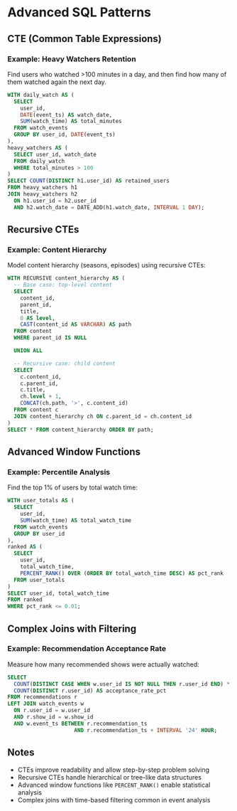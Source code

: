 # Advanced SQL Patterns

## CTE (Common Table Expressions)

### Example: Heavy Watchers Retention
Find users who watched >100 minutes in a day, and then find how many of them watched again the next day.

```sql
WITH daily_watch AS (
  SELECT
    user_id,
    DATE(event_ts) AS watch_date,
    SUM(watch_time) AS total_minutes
  FROM watch_events
  GROUP BY user_id, DATE(event_ts)
),
heavy_watchers AS (
  SELECT user_id, watch_date
  FROM daily_watch
  WHERE total_minutes > 100
)
SELECT COUNT(DISTINCT h1.user_id) AS retained_users
FROM heavy_watchers h1
JOIN heavy_watchers h2
  ON h1.user_id = h2.user_id
  AND h2.watch_date = DATE_ADD(h1.watch_date, INTERVAL 1 DAY);
```

## Recursive CTEs

### Example: Content Hierarchy
Model content hierarchy (seasons, episodes) using recursive CTEs:

```sql
WITH RECURSIVE content_hierarchy AS (
  -- Base case: top-level content
  SELECT
    content_id,
    parent_id,
    title,
    0 AS level,
    CAST(content_id AS VARCHAR) AS path
  FROM content
  WHERE parent_id IS NULL

  UNION ALL

  -- Recursive case: child content
  SELECT
    c.content_id,
    c.parent_id,
    c.title,
    ch.level + 1,
    CONCAT(ch.path, '>', c.content_id)
  FROM content c
  JOIN content_hierarchy ch ON c.parent_id = ch.content_id
)
SELECT * FROM content_hierarchy ORDER BY path;
```

## Advanced Window Functions

### Example: Percentile Analysis
Find the top 1% of users by total watch time:

```sql
WITH user_totals AS (
  SELECT
    user_id,
    SUM(watch_time) AS total_watch_time
  FROM watch_events
  GROUP BY user_id
),
ranked AS (
  SELECT
    user_id,
    total_watch_time,
    PERCENT_RANK() OVER (ORDER BY total_watch_time DESC) AS pct_rank
  FROM user_totals
)
SELECT user_id, total_watch_time
FROM ranked
WHERE pct_rank <= 0.01;
```

## Complex Joins with Filtering

### Example: Recommendation Acceptance Rate
Measure how many recommended shows were actually watched:

```sql
SELECT
  COUNT(DISTINCT CASE WHEN w.user_id IS NOT NULL THEN r.user_id END) * 100.0 /
  COUNT(DISTINCT r.user_id) AS acceptance_rate_pct
FROM recommendations r
LEFT JOIN watch_events w
  ON r.user_id = w.user_id
  AND r.show_id = w.show_id
  AND w.event_ts BETWEEN r.recommendation_ts
                     AND r.recommendation_ts + INTERVAL '24' HOUR;
```

## Notes
- CTEs improve readability and allow step-by-step problem solving
- Recursive CTEs handle hierarchical or tree-like data structures
- Advanced window functions like `PERCENT_RANK()` enable statistical analysis
- Complex joins with time-based filtering common in event analysis